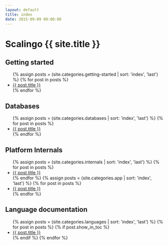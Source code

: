 ```yaml
---
layout: default
title: index
date: 2015-09-09 00:00:00
---
```


<h1>Scalingo {{ site.title }}</h1>
<div class='row'>
  <div class='col-xs-12 col-sm-6'>
    <!-- <div class='well'> -->
      <h2>Getting started</h2>
      <ul class='list-unstyled'>
      {% assign posts = (site.categories.getting-started | sort: 'index', 'last') %}
      {% for post in posts %}
        <li>
          <a href="{{ post.url }}">{{ post.title }}</a>
        </li>
      {% endfor %}
      </ul>
    <!-- </div> -->
  </div>
  <div class='col-xs-12 col-sm-6'>
    <!-- <div class='well'> -->
      <h2>Databases</h2>
      <ul class='list-unstyled'>
      {% assign posts = (site.categories.databases | sort: 'index', 'last') %}
      {% for post in posts %}
        <li>
          <a href="{{ post.url }}">{{ post.title }}</a>
        </li>
      {% endfor %}
      </ul>
    <!-- </div> -->
  </div>
</div>
<div class='row'>
  <div class='col-xs-12 col-sm-6'>
    <!-- <div class='well'> -->
      <h2>Platform Internals</h2>
      <ul class='list-unstyled'>
      {% assign posts = (site.categories.internals | sort: 'index', 'last') %}
      {% for post in posts %}
        <li>
          <a href="{{ post.url }}">{{ post.title }}</a>
        </li>
      {% endfor %}
      {% assign posts = (site.categories.app | sort: 'index', 'last') %}
      {% for post in posts %}
        <li>
          <a href="{{ post.url }}">{{ post.title }}</a>
        </li>
      {% endfor %}
      </ul>
    <!-- </div> -->
  </div>
  <div class='col-xs-12 col-sm-6'>
    <!-- <div class='well'> -->
      <h2>Language documentation</h2>
      <ul class='list-unstyled'>
      {% assign posts = (site.categories.languages | sort: 'index', 'last') %}
      {% for post in posts %}
        {% if post.show_in_toc %}
        <li>
          <a href="{{ post.url }}">{{ post.title }}</a>
        </li>
        {% endif %}
      {% endfor %}
      </ul>
    <!-- </div> -->
  </div>
</div>
<!-- <div class='row'>
  <div class='col-xs-12 col-sm-6'>
    <div class='well'>
      <h2>Recent Activity</h2>
      <ul class='list-unstyled'>
      {% for post in site.posts limit:10 %}
        <span class="last-article-date pull-right">
          {{ post.date | date_to_string}}
        </span>
        <li>
          <a href="{{ post.url }}">{{ post.title }}</a>
        </li>
      {% endfor %}
      </ul>
    </div>
  </div>
</div> -->
